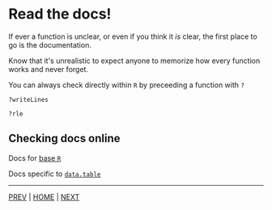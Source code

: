 # Read the docs!

If ever a function is unclear, or even if you think it *is* clear, the first place to go is the documentation.

Know that it's unrealistic to expect anyone to memorize how every function works and never forget.

You can always check directly within `R` by preceeding a function with `?`
```
?writeLines

?rle
```

## Checking docs online
Docs for [base `R`](https://stat.ethz.ch/R-manual/R-devel/library/base/html/00Index.html)

Docs specific to [`data.table`](https://www.rdocumentation.org/packages/data.table/versions/1.14.8)

---

[PREV](B.md) | [HOME](/README.md) |  [NEXT](/01_importing_data/README.md)